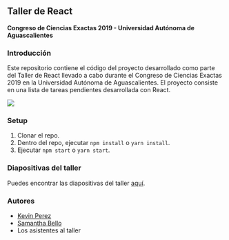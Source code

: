 ## Taller de React
**Congreso de Ciencias Exactas 2019 - Universidad Autónoma de Aguascalientes**

### Introducción
Este repositorio contiene el código del proyecto desarrollado como parte del
Taller de React llevado a cabo durante el Congreso de Ciencias Exactas 2019 en
la Universidad Autónoma de Aguascalientes. El proyecto consiste en una lista de
tareas pendientes desarrollada con React.

<img src="https://i.imgur.com/7XD2aG1.png">

### Setup

1. Clonar el repo.
2. Dentro del repo, ejecutar `npm install` o `yarn install`.
3. Ejecutar `npm start` o `yarn start`.

### Diapositivas del taller
Puedes encontrar las diapositivas del taller [aquí](https://drive.google.com/file/d/1e2jZ1JSZx265HiU4GHr9PvbNvlrPrfQe/view?usp=sharing).

### Autores
- [Kevin Perez](https://github.com/kevinnio)
- [Samantha Bello](https://github.com/SamBelmor)
- Los asistentes al taller
